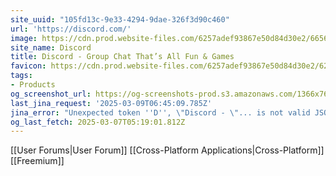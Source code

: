```yaml
---
site_uuid: "105fd13c-9e33-4294-9dae-326f3d90c460"
url: 'https://discord.com/'
image: https://cdn.prod.website-files.com/6257adef93867e50d84d30e2/665643dd8c7ac752237b5cef_Discord-OG-1200x630.jpg
site_name: Discord
title: Discord - Group Chat That’s All Fun & Games
favicon: https://cdn.prod.website-files.com/6257adef93867e50d84d30e2/62fddf0fde45a8baedcc7ee5_847541504914fd33810e70a0ea73177e%20(2)-1.png
tags:
- Products
og_screenshot_url: https://og-screenshots-prod.s3.amazonaws.com/1366x768/80/false/724af556ca1044cbee2a2676cf35d8ff155192f47a6fcc06b8820f7348515379.jpeg
last_jina_request: '2025-03-09T06:45:09.785Z'
jina_error: "Unexpected token ''D'', \"Discord - \"... is not valid JSON"
og_last_fetch: 2025-03-07T05:19:01.812Z
---
```


[[User Forums|User Forum]]
[[Cross-Platform Applications|Cross-Platform]]
[[Freemium]]

